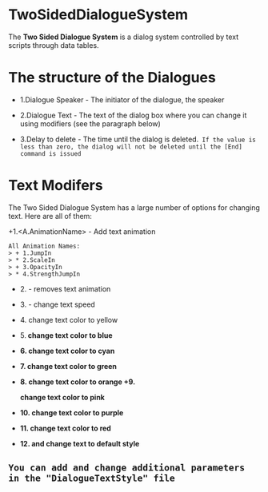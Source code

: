 # TwoSidedDialogueSystem

The **Two Sided Dialogue System** is a dialog system controlled by text scripts through data tables.

# The structure of the Dialogues
+ 1.Dialogue Speaker - The initiator of the dialogue, the speaker
* 2.Dialogue Text - The text of the dialog box where you can change it using modifiers (see the paragraph below)
+ 3.Delay to delete - The time until the dialog is deleted.` If the value is less than zero, the dialog will not be deleted until the [End] command is issued`

# Text Modifers
The Two Sided Dialogue System has a large number of options for changing text. Here are all of them:

+1.<A.AnimationName> - Add text animation
```
All Animation Names:
> + 1.JumpIn
> * 2.ScaleIn
> + 3.OpacityIn
> * 4.StrengthJumpIn
```
+ 2.<Static> - removes text animation
* 3.<Speed number> - change text speed
+ 4.<y> change text color to yellow
* 5.<b> change text color to blue
+ 6.<c> change text color to cyan
* 7.<g> change text color to green
+ 8.<o> change text color to orange
+9.<p> change text color to pink
+ 10.<v> change text color to purple
* 11.<r> change text color to red
+ 12.<Default> and <def> change text to default style

## `You can add and change additional parameters in the "DialogueTextStyle" file`

